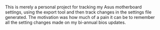 This is merely a personal project for tracking my Asus motherboard settings, using the export tool and then track changes in the settings file generated.
The motivation was how much of a pain it can be to remember all the setting changes made on my bi-annual bios updates.
